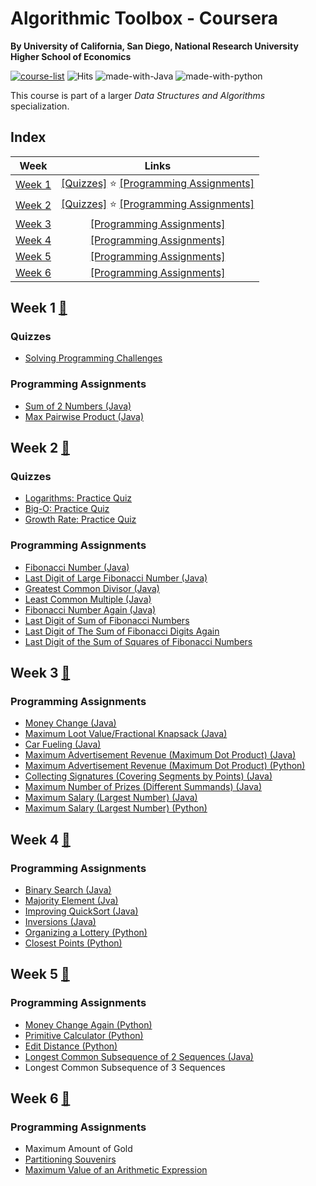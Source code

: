 # Algorithmic Toolbox - Coursera
__By University of California, San Diego, National Research University Higher School of Economics__

[![course-list](https://img.shields.io/badge/course-list-1f72ff.svg)](https://github.com/anishLearnsToCode/course-list)
![Hits](https://hits.seeyoufarm.com/api/count/incr/badge.svg?url=https://github.com/anishLearnsToCode/algorithmic-toolbox)
![made-with-Java](https://img.shields.io/badge/Made%20with-Java-1f425f.svg)
![made-with-python](https://img.shields.io/badge/Made%20with-python-1f425f.svg)


This course is part of a larger _Data Structures and Algorithms_ specialization.

## Index
| Week | Links | 
|:----:|:-----:|
| [Week 1](#week-1) | [[Quizzes]](#quizzes) ⭐ [[Programming Assignments]](#programming-assignments) |
| [Week 2](#week-2) | [[Quizzes]](#quizzes-1) ⭐ [[Programming Assignments]](#programming-assignments-1) |
| [Week 3](#week-3) | [[Programming Assignments]](#programming-assignments-2) |
| [Week 4](#week-4) | [[Programming Assignments]](#programming-assignments-3) |
| [Week 5](#week-5) | [[Programming Assignments]](#programming-assignments-4) |
| [Week 6](#week-6) | [[Programming Assignments]](#programming-assignments-5) |


## Week 1 [📄](src/week1/week1_programming_challenges.pdf)
### Quizzes
- [Solving Programming Challenges](src/week1/solving-programming-challenges.md)

### Programming Assignments 
- [Sum of 2 Numbers (Java)](src/APlusB.java)
- [Max Pairwise Product (Java)](src/MaxPairwiseProduct.java)


## Week 2 [📄](src/week2/week2-algorithmic-warmup.pdf)
### Quizzes
- [Logarithms: Practice Quiz](src/week2/logarithms-quiz.md)
- [Big-O: Practice Quiz](src/week2/big-o-quiz.md)
- [Growth Rate: Practice Quiz](src/week2/growth-rate-quiz.md)

### Programming Assignments
- [Fibonacci Number (Java)](src/Fibonacci.java)
- [Last Digit of Large Fibonacci Number (Java)](src/FibonacciLastDigit.java)
- [Greatest Common Divisor (Java)](src/GCD.java)
- [Least Common Multiple (Java)](src/LCM.java)
- [Fibonacci Number Again (Java)](src/FibonacciHuge.java)
- [Last Digit of Sum of Fibonacci Numbers](src/FibonacciSumLastDigit.java)
- [Last Digit of The Sum of Fibonacci Digits Again](src/FibonacciPartialSum.java)
- [Last Digit of the Sum of Squares of Fibonacci Numbers](src/FibonacciSumSquares.java)


## Week 3 [📄](src/week3/week3-greedy-algorithms.pdf)
### Programming Assignments
- [Money Change (Java)](src/Change.java)
- [Maximum Loot Value/Fractional Knapsack (Java)](src/FractionalKnapsack.java)
- [Car Fueling (Java)](src/CarFueling.java)
- [Maximum Advertisement Revenue (Maximum Dot Product) (Java)](src/DotProduct.java)
- [Maximum Advertisement Revenue (Maximum Dot Product) (Python)](python/week-3/max-dot-product.py)
- [Collecting Signatures (Covering Segments by Points) (Java)](src/CoveringSegments.java)
- [Maximum Number of Prizes (Different Summands) (Java)](src/DifferentSummands.java)
- [Maximum Salary (Largest Number) (Java)](src/LargestNumber.java)
- [Maximum Salary (Largest Number) (Python)](python/week-3/largest-number.py)


## Week 4 [📄](src/week4/week4-divide-and-conquer.pdf)
### Programming Assignments
- [Binary Search (Java)](src/BinarySearch.java)
- [Majority Element (Jva)](src/MajorityElement.java)
- [Improving QuickSort (Java)](src/Sorting.java)
- [Inversions (Java)](src/Inversions.java)
- [Organizing a Lottery (Python)](python/week-4/points_and_segments.py)
- [Closest Points (Python)](python/week-4/closest_points.py)


## Week 5 [📄](src/week5/week5-dynamic-programming1.pdf)
### Programming Assignments
- [Money Change Again (Python)](python/week-5/money_change_again.py)
- [Primitive Calculator (Python)](python/week-5/primitive_calculator.py)
- [Edit Distance (Python)](python/week-5/edit_distance.py)
- [Longest Common Subsequence of 2 Sequences (Java)](src/LongestCommonSubsequence.java)
- Longest Common Subsequence of 3 Sequences

## Week 6 [📄](src/week6/week6_dynamic_programming2.pdf)
### Programming Assignments
- Maximum Amount of Gold
- [Partitioning Souvenirs](python/week-6/partition_souvegnirs.py)
- [Maximum Value of an Arithmetic Expression](python/week-6/max_value_arithmetic_expression.py)


